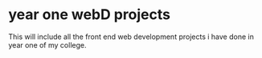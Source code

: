 # year one webD projects 
 This will include all the front end web development projects i have done in year one of my college.
